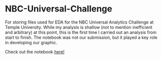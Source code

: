 # NBC-Universal-Challenge
For storing files used for EDA for the NBC Universal Analytics Challenge at Temple University.
While my analysis is shallow (not to mention inefficient and arbitrary) at this point, this is the first time I carried out an analysis from start to finish. The notebook was not our submission, but it played a key role in developing our graphic. 

Check out the notebook [here!](https://github.com/LinhHoang8997/NBC-Universal-Challenge/blob/master/NBCU%20Workbook.ipynb)
